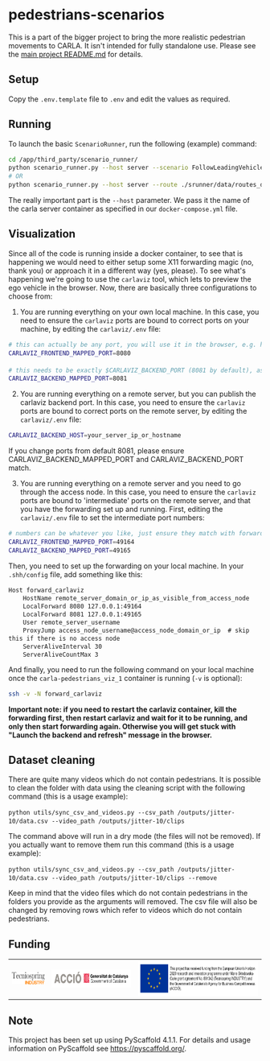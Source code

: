 # pedestrians-scenarios

This is a part of the bigger project to bring the more realistic pedestrian movements to CARLA.
It isn't intended for fully standalone use. Please see the [main project README.md](https://github.com/wielgosz-info/carla-pedestrians/blob/main/README.md) for details.

## Setup

Copy the `.env.template` file to `.env` and edit the values as required.

## Running

To launch the basic `ScenarioRunner`, run the following (example) command:
```sh
cd /app/third_party/scenario_runner/
python scenario_runner.py --host server --scenario FollowLeadingVehicle_1 --reloadWorld --output
# OR
python scenario_runner.py --host server --route ./srunner/data/routes_debug.xml ./srunner/data/all_towns_traffic_scenarios.json 0 --agent srunner/autoagents/npc_agent.py --output --reloadWorld
```
The really important part is the `--host` parameter. We pass it the name of the carla server container
as specified in our `docker-compose.yml` file.

## Visualization

Since all of the code is running inside a docker container, to see that is happening we would need to
either setup some X11 forwarding magic (no, thank you) or approach it in a different way (yes, please).
To see what's happening we're going to use the `carlaviz` tool, which lets to preview the ego vehicle in the browser.
Now, there are basically three configurations to choose from:

1. You are running everything on your own local machine. In this case, you need to ensure the `carlaviz` ports are bound to correct ports on your machine, by editing the `carlaviz/.env` file:
```sh
# this can actually be any port, you will use it in the browser, e.g. http://localhost:8080
CARLAVIZ_FRONTEND_MAPPED_PORT=8080

# this needs to be exactly $CARLAVIZ_BACKEND_PORT (8081 by default), as it is used by the carlaviz frontend
CARLAVIZ_BACKEND_MAPPED_PORT=8081
```

2. You are running everything on a remote server, but you can publish the carlaviz backend port. In this case, you need to ensure the `carlaviz` ports are bound to correct ports on the remote server, by editing the `carlaviz/.env` file:
```sh
CARLAVIZ_BACKEND_HOST=your_server_ip_or_hostname
```
If you change ports from default 8081, please ensure CARLAVIZ_BACKEND_MAPPED_PORT and CARLAVIZ_BACKEND_PORT match.

3. You are running everything on a remote server and you need to go through the access node. In this case, you need to ensure the `carlaviz` ports are bound to 'intermediate' ports on the remote server, and that you have the forwarding set up and running. First, editing the `carlaviz/.env` file to set the intermediate port numbers:
```sh
# numbers can be whatever you like, just ensure they match with forwarding config
CARLAVIZ_FRONTEND_MAPPED_PORT=49164  
CARLAVIZ_BACKEND_MAPPED_PORT=49165
```

Then, you need to set up the forwarding on your local machine. In your `.shh/config` file, add something like this:
```ssh-config
Host forward_carlaviz
    HostName remote_server_domain_or_ip_as_visible_from_access_node
    LocalForward 8080 127.0.0.1:49164
    LocalForward 8081 127.0.0.1:49165
    User remote_server_username
    ProxyJump access_node_username@access_node_domain_or_ip  # skip this if there is no access node
    ServerAliveInterval 30
    ServerAliveCountMax 3
```

And finally, you need to run the following command on your local machine once the `carla-pedestrians_viz_1` container is running (`-v` is optional):
```sh
ssh -v -N forward_carlaviz
```

**Important note: if you need to restart the carlaviz container, kill the forwarding first, then restart carlaviz and wait for it to be running, and only then start forwarding again. Otherwise you will get stuck with "Launch the backend and refresh" message in the browser.**


## Dataset cleaning
There are quite many videos which do not contain pedestrians. It is possible to clean the folder with data using the cleaning script with the following command (this is a usage example):

`python utils/sync_csv_and_videos.py --csv_path /outputs/jitter-10/data.csv --video_path /outputs/jitter-10/clips`

The command above will run in a dry mode (the files will not be removed). If you actually want to remove them run this command (this is a usage example):

`python utils/sync_csv_and_videos.py --csv_path /outputs/jitter-10/data.csv --video_path /outputs/jitter-10/clips --remove`

Keep in mind that the video files which do not contain pedestrians in the folders you provide as the arguments will removed. The csv file will also be changed by removing rows which refer to videos which do not contain pedestrians.


## Funding

|                                                                                                                              |                                                                                                                      |                                                                                                                                                                                                                                                                                                                                                                                      |
| ---------------------------------------------------------------------------------------------------------------------------- | -------------------------------------------------------------------------------------------------------------------- | ------------------------------------------------------------------------------------------------------------------------------------------------------------------------------------------------------------------------------------------------------------------------------------------------------------------------------------------------------------------------------------ |
| <img src="docs/_static/images/logos/Logo Tecniospring INDUSTRY_white.JPG" alt="Tecniospring INDUSTRY" style="height: 24px;"> | <img src="docs/_static/images/logos/ACCIO_horizontal.PNG" alt="ACCIÓ Government of Catalonia" style="height: 35px;"> | <img src="docs/_static/images/logos/EU_emblem_and_funding_declaration_EN.PNG" alt="This project has received funding from the European Union's Horizon 2020 research and innovation programme under Marie Skłodowska-Curie grant agreement No. 801342 (Tecniospring INDUSTRY) and the Government of Catalonia's Agency for Business Competitiveness (ACCIÓ)." style="height: 70px;"> |


<!-- pyscaffold-notes -->

## Note

This project has been set up using PyScaffold 4.1.1. For details and usage
information on PyScaffold see https://pyscaffold.org/.
